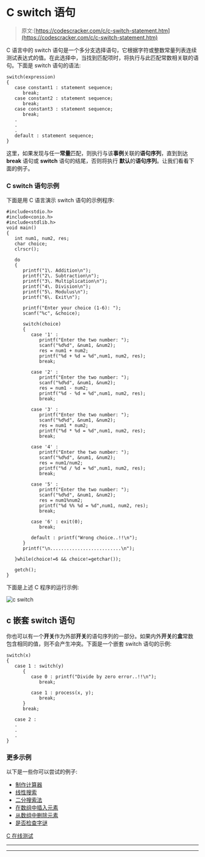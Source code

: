 # C switch 语句

> 原文:[https://codescracker.com/c/c-switch-statement.htm](https://codescracker.com/c/c-switch-statement.htm)

C 语言中的 switch 语句是一个多分支选择语句，它根据字符或整数常量列表连续测试表达式的值。在此选择中，当找到匹配项时，将执行与此匹配常数相关联的语句。下面是 switch 语句的语法:

```
switch(expression)
{
   case constant1 : statement sequence;
      break;
   case constant2 : statement sequence;
      break;
   case constant3 : statement sequence;
      break;
   .
   .
   .
   default : statement sequence;
}
```

这里，如果发现与任一**常量**匹配，则执行与该**事例**关联的**语句序列**，直到到达 **break** 语句或 **switch** 语句的结尾，否则将执行 **默认**的**语句序列**。让我们看看下面的例子。

### C switch 语句示例

下面是用 C 语言演示 switch 语句的示例程序:

```
#include<stdio.h>
#include<conio.h>
#include<stdlib.h>
void main()
{
   int num1, num2, res;
   char choice;
   clrscr();

   do
   {
      printf("1\. Addition\n");
      printf("2\. Subtraction\n");
      printf("3\. Multiplication\n");
      printf("4\. Division\n");
      printf("5\. Modulus\n");
      printf("6\. Exit\n");

      printf("Enter your choice (1-6): ");
      scanf("%c", &choice);

      switch(choice)
      {
         case '1' :
            printf("Enter the two number: ");
            scanf("%d%d", &num1, &num2);
            res = num1 + num2;
            printf("%d + %d = %d",num1, num2, res);
            break;

         case '2' :
            printf("Enter the two number: ");
            scanf("%d%d", &num1, &num2);
            res = num1 - num2;
            printf("%d - %d = %d",num1, num2, res);
            break;

         case '3' :
            printf("Enter the two number: ");
            scanf("%d%d", &num1, &num2);
            res = num1 * num2;
            printf("%d * %d = %d",num1, num2, res);
            break;

         case '4' :
            printf("Enter the two number: ");
            scanf("%d%d", &num1, &num2);
            res = num1/num2;
            printf("%d / %d = %d",num1, num2, res);
            break;

         case '5' :
            printf("Enter the two number: ");
            scanf("%d%d", &num1, &num2);
            res = num1%num2;
            printf("%d %% %d = %d",num1, num2, res);
            break;

         case '6' : exit(0);
            break;

         default : printf("Wrong choice..!!\n");
      }
      printf("\n..........................\n");

   }while(choice!=6 && choice!=getchar());

   getch();
}
```

下面是上述 C 程序的运行示例:

![c switch](../Images/feba81bcb16d3c968c18245eb0efbd97.png)

## c 嵌套 switch 语句

你也可以有一个**开关**作为外部**开关**的语句序列的一部分。如果内外**开关**的**盒**常数 包含相同的值，则不会产生冲突。下面是一个嵌套 switch 语句的示例:

```
switch(x)
{
   case 1 : switch(y)
      {
         case 0 : printf("Divide by zero error..!!\n");
            break;

         case 1 : process(x, y);
            break;
      }
      break;

   case 2 : 
   .
   .
   .
}
```

### 更多示例

以下是一些你可以尝试的例子:

*   [制作计算器](/c/program/c-program-make-calculator.htm)
*   [线性搜索](/c/program/c-program-linear-search.htm)
*   [二分搜索法](/c/program/c-program-binary-search.htm)
*   [在数组中插入元素](/c/program/c-program-insert-element-in-array.htm)
*   [从数组中删除元素](/c/program/c-program-delete-element-from-array.htm)
*   [是否检查字谜](/c/program/c-anagram-program.htm)

[C 在线测试](/exam/showtest.php?subid=2)

* * *

* * *
